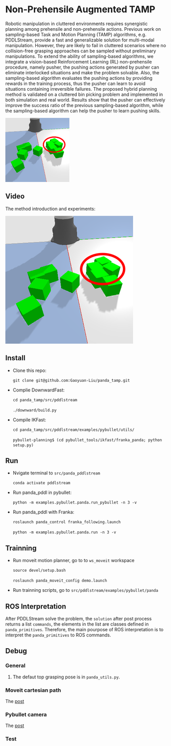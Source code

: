 # Non-Prehensile Augmented TAMP

Robotic manipulation in cluttered environments requires synergistic planning among prehensile and non-prehensile actions. Previous work on sampling-based Task and Motion Planning (TAMP) algorithms, e.g. PDDLStream, provide a fast and generalizable solution for multi-modal manipulation. However, they are likely to fail in cluttered scenarios where no collision-free grasping approaches can be sampled without preliminary manipulations.
To extend the ability of sampling-based algorithms, we integrate a vision-based Reinforcement Learning (RL) non-prehensile procedure, namely pusher, the pushing actions generated by pusher can eliminate interlocked situations and make the problem solvable. Also, the sampling-based algorithm evaluates the pushing actions by providing rewards in the training process, thus the pusher can learn to avoid situations containing irreversible failures. 
The proposed hybrid planning method is validated on a cluttered bin picking problem and implemented in both simulation and real world. Results show that the pusher can effectively improve the success ratio of the previous sampling-based algorithm, while the sampling-based algorithm can help the pusher to learn pushing skills.

<img src="https://github.com/Gaoyuan-Liu/Non-prehensile-Augmented-TAMP/blob/main/pics/unsolvable.png" width="200" />

## Video
The method introduction and experiments:

[![Watch the video](https://github.com/Gaoyuan-Liu/Non-prehensile-Augmented-TAMP/blob/main/pics/unsolvable.png)](https://youtu.be/0NF56RZ0H0c)


## Install
- Clone this repo:
  ```
  git clone git@github.com:Gaoyuan-Liu/panda_tamp.git
  ```
- Complie DownwardFast:
  ```
  cd panda_tamp/src/pddlstream

  ./downward/build.py
  ```
- Compile IKFast:
  ```
  cd panda_tamp/src/pddlstream/examples/pybullet/utils/

  pybullet-planning$ (cd pybullet_tools/ikfast/franka_panda; python setup.py)
  ```

## Run
- Nvigate terminal to `src/panda_pddlstream`
  ```
  conda activate pddlstream
  ```

- Run panda_pddl in pybullet:
  ```
  python -m examples.pybullet.panda.run_pybullet -n 3 -v
  ```

- Run panda_pddl with Franka:
  ```
  roslaunch panda_control franka_following.launch 

  python -m examples.pybullet.panda.run -n 3 -v
  ```

## Trainning
- Run moveit motion planner, go to to `ws_moveit` workspace
  ```
  source devel/setup.bash
  
  roslaunch panda_moveit_config demo.launch
  ```
- Run trainning scripts, go to `src/pddlstream/examples/pybullet/panda`
  

## ROS Interpretation
After PDDLStream solve the problem, the `solution` after post process returns a list `commands`, the elements in the list are classes defined in `panda_primitives`. Therefore, the main pourpose of ROS interpretation is to interpret the `panda_primitives` to ROS commands. 

## Debug

### General 
1. The defaut top grasping pose is in `panda_utils.py`.

### Moveit cartesian path
The [post](https://thomasweng.com/moveit_cartesian_jump_threshold/)

### Pybullet camera
The [post](https://towardsdatascience.com/simulate-images-for-ml-in-pybullet-the-quick-easy-way-859035b2c9dd)

### Test